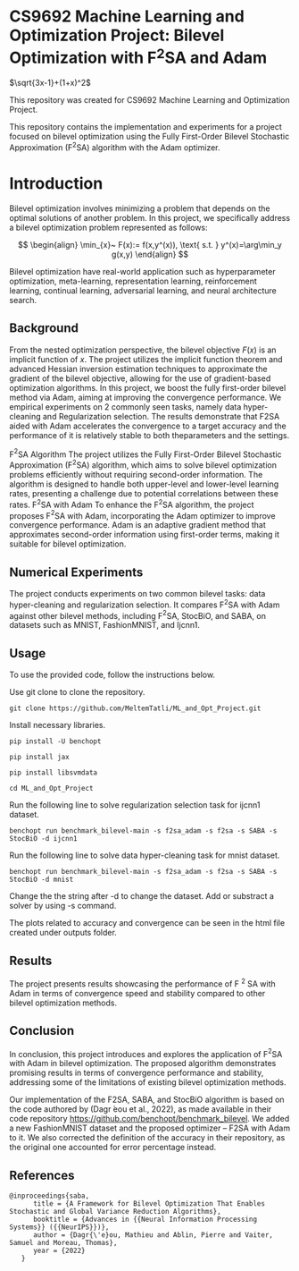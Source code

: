 # CS9692 Machine Learning and Optimization Project: Bilevel Optimization with F$^2$SA and Adam


$`\sqrt{3x-1}+(1+x)^2`$

This repository was created for CS9692 Machine Learning and Optimization Project. 

This repository contains the implementation and experiments for a project focused on bilevel optimization using the Fully First-Order Bilevel Stochastic Approximation (F$^2$SA) algorithm with the Adam optimizer.

# Introduction
Bilevel optimization involves minimizing a problem that depends on the optimal solutions of another problem. In this project, we specifically address a bilevel optimization problem represented as follows:

$$
\begin{align}
\min_{x}~ F(x):= f(x,y^(x)), \text{ s.t. } y^(x)=\arg\min_y g(x,y)
\end{align}
$$

Bilevel optimization have real-world application such as hyperparameter optimization, meta-learning, representation learning, reinforcement learning, continual learning, adversarial learning, and neural architecture search.
## Background
From the nested optimization perspective, the bilevel objective $F(x)$ is an implicit function of $x$. The project utilizes the implicit function theorem and advanced Hessian inversion estimation techniques to approximate the gradient of the bilevel objective, allowing for the use of gradient-based optimization algorithms.
In this project, we boost the fully first-order bilevel method via Adam, aiming at improving the convergence performance. We empirical experiments on 2 commonly seen tasks, namely data hyper-cleaning and Regularization selection. The results demonstrate that F2SA aided with Adam accelerates the convergence to a target accuracy and the performance of it is relatively stable to both theparameters and the settings.

F$^2$SA Algorithm
The project utilizes the Fully First-Order Bilevel Stochastic Approximation (F$^2$SA) algorithm, which aims to solve bilevel optimization problems efficiently without requiring second-order information. The algorithm is designed to handle both upper-level and lower-level learning rates, presenting a challenge due to potential correlations between these rates.
F$^2$SA with Adam
To enhance the F$^2$SA algorithm, the project proposes F$^2$SA with Adam, incorporating the Adam optimizer to improve convergence performance. Adam is an adaptive gradient method that approximates second-order information using first-order terms, making it suitable for bilevel optimization.
## Numerical Experiments
The project conducts experiments on two common bilevel tasks: data hyper-cleaning and regularization selection. It compares F$^2$SA with Adam against other bilevel methods, including F$^2$SA, StocBiO, and SABA, on datasets such as MNIST, FashionMNIST, and Ijcnn1.
## Usage
To use the provided code, follow the instructions below.

Use git clone to clone the repository.
```
git clone https://github.com/MeltemTatli/ML_and_Opt_Project.git
```

Install necessary libraries.
```
pip install -U benchopt

pip install jax

pip install libsvmdata
```

```
cd ML_and_Opt_Project
```

Run the following line to solve regularization selection task for ijcnn1 dataset.
```
benchopt run benchmark_bilevel-main -s f2sa_adam -s f2sa -s SABA -s StocBiO -d ijcnn1
```

Run the following line to solve data hyper-cleaning task for mnist dataset.
```
benchopt run benchmark_bilevel-main -s f2sa_adam -s f2sa -s SABA -s StocBiO -d mnist
```

Change the the string after -d to change the dataset. Add or substract a solver by using -s command.

The plots related to accuracy and convergence can be seen in the html file created under outputs folder.

## Results
The project presents results showcasing the performance of F $^2$ SA with Adam in terms of convergence speed and stability compared to other bilevel optimization methods.
## Conclusion
In conclusion, this project introduces and explores the application of F$^2$SA with Adam in bilevel optimization. The proposed algorithm demonstrates promising results in terms of convergence performance and stability, addressing some of the limitations of existing bilevel optimization methods.


Our implementation of the F2SA, SABA, and StocBiO algorithm is based on the code authored by (Dagr ́eou et al., 2022), as made available in their code repository https://github.com/benchopt/benchmark_bilevel. We added a new FashionMNIST dataset and the proposed optimizer – F2SA with Adam to it. We also corrected the definition of the accuracy in their repository, as the original one accounted for error percentage instead.


References 
----------
```
@inproceedings{saba,
      title = {A Framework for Bilevel Optimization That Enables Stochastic and Global Variance Reduction Algorithms},
      booktitle = {Advances in {{Neural Information Processing Systems}} ({{NeurIPS}})},
      author = {Dagr{\'e}ou, Mathieu and Ablin, Pierre and Vaiter, Samuel and Moreau, Thomas},
      year = {2022}
   }
```
